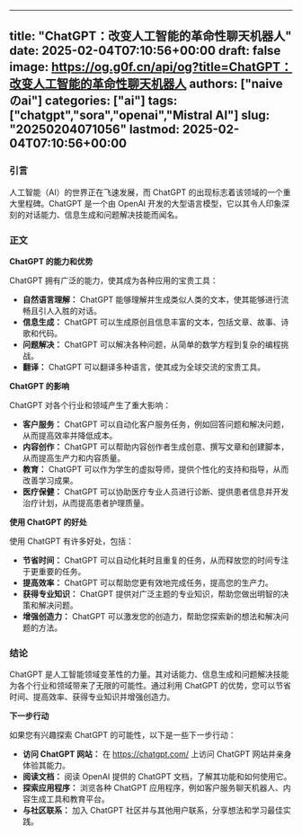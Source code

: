 
---
title: "ChatGPT：改变人工智能的革命性聊天机器人"
date: 2025-02-04T07:10:56+00:00
draft: false
image: https://og.g0f.cn/api/og?title=ChatGPT：改变人工智能的革命性聊天机器人
authors: ["naiveのai"]
categories: ["ai"]
tags: ["chatgpt","sora","openai","Mistral AI"]
slug: "20250204071056"
lastmod: 2025-02-04T07:10:56+00:00
---
### 引言

人工智能（AI）的世界正在飞速发展，而 ChatGPT 的出现标志着该领域的一个重大里程碑。ChatGPT 是一个由 OpenAI 开发的大型语言模型，它以其令人印象深刻的对话能力、信息生成和问题解决技能而闻名。

### 正文

**ChatGPT 的能力和优势**

ChatGPT 拥有广泛的能力，使其成为各种应用的宝贵工具：

- **自然语言理解：** ChatGPT 能够理解并生成类似人类的文本，使其能够进行流畅且引人入胜的对话。
- **信息生成：** ChatGPT 可以生成原创且信息丰富的文本，包括文章、故事、诗歌和代码。
- **问题解决：** ChatGPT 可以解决各种问题，从简单的数学方程到复杂的编程挑战。
- **翻译：** ChatGPT 可以翻译多种语言，使其成为全球交流的宝贵工具。

**ChatGPT 的影响**

ChatGPT 对各个行业和领域产生了重大影响：

- **客户服务：** ChatGPT 可以自动化客户服务任务，例如回答问题和解决问题，从而提高效率并降低成本。
- **内容创作：** ChatGPT 可以帮助内容创作者生成创意、撰写文章和创建脚本，从而提高生产力和内容质量。
- **教育：** ChatGPT 可以作为学生的虚拟导师，提供个性化的支持和指导，从而改善学习成果。
- **医疗保健：** ChatGPT 可以协助医疗专业人员进行诊断、提供患者信息并开发治疗计划，从而提高患者护理质量。

**使用 ChatGPT 的好处**

使用 ChatGPT 有许多好处，包括：

- **节省时间：** ChatGPT 可以自动化耗时且重复的任务，从而释放您的时间专注于更重要的任务。
- **提高效率：** ChatGPT 可以帮助您更有效地完成任务，提高您的生产力。
- **获得专业知识：** ChatGPT 提供对广泛主题的专业知识，帮助您做出明智的决策和解决问题。
- **增强创造力：** ChatGPT 可以激发您的创造力，帮助您探索新的想法和解决问题的方法。

### 结论

ChatGPT 是人工智能领域变革性的力量。其对话能力、信息生成和问题解决技能为各个行业和领域带来了无限的可能性。通过利用 ChatGPT 的优势，您可以节省时间、提高效率、获得专业知识并增强创造力。

**下一步行动**

如果您有兴趣探索 ChatGPT 的可能性，以下是一些下一步行动：

- **访问 ChatGPT 网站：** 在 https://chatgpt.com/ 上访问 ChatGPT 网站并亲身体验其能力。
- **阅读文档：** 阅读 OpenAI 提供的 ChatGPT 文档，了解其功能和如何使用它。
- **探索应用程序：** 浏览各种 ChatGPT 应用程序，例如客户服务聊天机器人、内容生成工具和教育平台。
- **与社区联系：** 加入 ChatGPT 社区并与其他用户联系，分享想法和学习最佳实践。